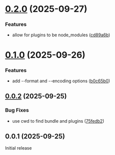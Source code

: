 # [0.2.0](https://github.com/Didericis/bare-bundle-transform/compare/v0.1.0...v0.2.0) (2025-09-27)


### Features

* allow for plugins to be node_modules ([cd89a6b](https://github.com/Didericis/bare-bundle-transform/commit/cd89a6bd31e6a4972c03793d2b69bb489c1877c2))

# [0.1.0](https://github.com/Didericis/bare-bundle-transform/compare/v0.0.2...v0.1.0) (2025-09-26)


### Features

* add --format and --encoding options ([b0c65b0](https://github.com/Didericis/bare-bundle-transform/commit/b0c65b0f20a755815db1802d50dbed747db08627))

## [0.0.2](https://github.com/Didericis/bare-bundle-transform/compare/v0.0.1...v0.0.2) (2025-09-25)

### Bug Fixes

- use cwd to find bundle and plugins ([75fedb2](https://github.com/Didericis/bare-bundle-transform/commit/75fedb26ddf80690bb70e039747a7b5470f74b59))

## 0.0.1 (2025-09-25)

Initial release
